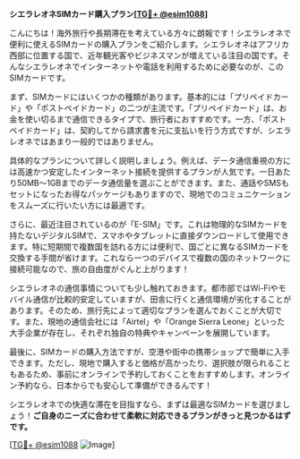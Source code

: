 **シエラレオネSIMカード購入プラン[[TG💪+ @esim1088](https://t.me/s/esim1088)]**

こんにちは！海外旅行や長期滞在を考えている方々に朗報です！シエラレオネで便利に使えるSIMカードの購入プランをご紹介します。シエラレオネはアフリカ西部に位置する国で、近年観光客やビジネスマンが増えている注目の国です。そんなシエラレオネでインターネットや電話を利用するために必要なのが、このSIMカードです。

まず、SIMカードにはいくつかの種類があります。基本的には「プリペイドカード」や「ポストペイドカード」の二つが主流です。「プリペイドカード」は、お金を使い切るまで通信できるタイプで、旅行者におすすめです。一方、「ポストペイドカード」は、契約してから請求書を元に支払いを行う方式ですが、シエラレオネではあまり一般的ではありません。

具体的なプランについて詳しく説明しましょう。例えば、データ通信重視の方には高速かつ安定したインターネット接続を提供するプランが人気です。一日あたり50MB～1GBまでのデータ通信量を選ぶことができます。また、通話やSMSもセットになったお得なパッケージもありますので、現地でのコミュニケーションをスムーズに行いたい方には最適です。

さらに、最近注目されているのが「E-SIM」です。これは物理的なSIMカードを持たないデジタルSIMで、スマホやタブレットに直接ダウンロードして使用できます。特に短期間で複数国を訪れる方には便利で、国ごとに異なるSIMカードを交換する手間が省けます。これなら一つのデバイスで複数の国のネットワークに接続可能なので、旅の自由度がぐんと上がります！

シエラレオネの通信事情についても少し触れておきます。都市部ではWi-Fiやモバイル通信が比較的安定していますが、田舎に行くと通信環境が劣化することがあります。そのため、旅行先によって適切なプランを選んでおくことが大切です。また、現地の通信会社には「Airtel」や「Orange Sierra Leone」といった大手企業が存在し、それぞれ独自の特典やキャンペーンを展開しています。

最後に、SIMカードの購入方法ですが、空港や街中の携帯ショップで簡単に入手できます。ただし、現地で購入すると価格が高かったり、選択肢が限られることもあるため、事前にオンラインで予約しておくことをおすすめします。オンライン予約なら、日本からでも安心して準備ができるんです！

シエラレオネでの快適な滞在を目指すなら、まずは最適なSIMカードを選びましょう！**ご自身のニーズに合わせて柔軟に対応できるプランがきっと見つかるはずです。**

[[TG💪+ @esim1088](https://t.me/s/esim1088) ![Image](https://i.postimg.cc/Y0z9fWf4/image.png)]